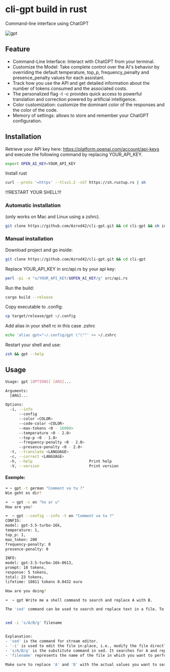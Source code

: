 # cli-gpt build in rust

Command-line interface using ChatGPT

![gpt](https://i.postimg.cc/L4NXhDNh/Selection-008.png)

## Feature

- Command-Line Interface: Interact with ChatGPT from your terminal.
- Customize the Model: Take complete control over the AI's behavior by overriding the default temperature, top_p, frequency_penalty and presence_penalty values for each assistant.
- Track how you use the API and get detailed information about the number of tokens consumed and the associated costs.
- The personalized flag -t -c provides quick access to powerful translation and correction powered by artificial intelligence.
- Color customization: customize the dominant color of the responses and the color of the code.
- Memory of settings: allows to store and remember your ChatGPT configuration.

## Installation

Retrieve your API key here: https://platform.openai.com/account/api-keys and execute the following command by replacing YOUR_API_KEY.

```bash
export OPEN_AI_KEY=YOUR_API_KEY
```

Install rust
```bash
curl --proto '=https' --tlsv1.2 -sSf https://sh.rustup.rs | sh
```

!!!RESTART YOUR SHELL!!!

### Automatic installation

(only works on Mac and Linux using a zshrc).

```bash
git clone https://github.com/Azrod42/cli-gpt.git && cd cli-gpt && sh install.sh
```

### Manual installation

Download project and go inside:

```bash
git clone https://github.com/Azrod42/cli-gpt.git && cd cli-gpt
```

Replace YOUR_API_KEY in src/api.rs by your api key:

```bash
perl -pi -e "s/YOUR_API_KEY/$OPEN_AI_KEY/g" src/api.rs
```

Run the build:

```bash
cargo build --release
```

Copy executable to .config:

```bash
cp target/release/gpt ~/.config
```

Add alias in your shell rc in this case .zshrc

```bash
echo 'alias gpt="~/.config/gpt \"\""' >> ~/.zshrc
```

Restart your shell and use:

```bash
zsh && gpt --help
```

## Usage

```bash
Usage: gpt [OPTIONS] [ARG]...

Arguments:
  [ARG]...

Options:
  -i, --info
      --config
      --color <COLOR>
      --code-color <COLOR>
      --max-tokens <0 - 16000>
      --temperature <0 - 2.0>
      --top-p <0 - 1.0>
      --frequency-penalty <0 - 2.0>
      --presence-penalty <0 - 2.0>
  -t, --translate <LANGUAGE>
  -c, --correct <LANGUAGE>
  -h, --help                         Print help
  -V, --version                      Print version
```

#### Exemple:

```bash
➜ ~ gpt -t german "Comment va tu ?"
Wie geht es dir?
```

```bash
➜  ~ gpt -c en "ho ar u"
How are you?
```

```bash
➜  ~ gpt --config --info -t en "Comment va tu ?"
CONFIG:
model: gpt-3.5-turbo-16k,
temperature: 1,
top_p: 1,
max_token: 200
frequency-penalty: 0
presence-penalty: 0

INFO:
model: gpt-3.5-turbo-16k-0613,
prompt: 18 tokens,
response: 5 tokens,
total: 23 tokens,
lifetime: 10811 tokens 0.0432 euro

How are you doing?

```

```bash
➜  ~ gpt Write me a shell command to search and replace A with B.

The 'sed' command can be used to search and replace text in a file. To replace A with B, you can use the following shell command:


sed -i 's/A/B/g' filename


Explanation:
- 'sed' is the command for stream editor.
- '-i' is used to edit the file in-place, i.e., modify the file directly.
- 's/A/B/g' is the substitute command in sed. It searches for A and replaces it with B. The 'g' flag is used to replace all occurrences within each line.
- 'filename' represents the name of the file in which you want to perform the search and replace operation. Replace 'filename' with the actual name of your file.

Make sure to replace 'A' and 'B' with the actual values you want to search and replace.

```
